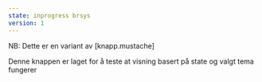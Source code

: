 ```yaml
---
state: inprogress brsys
version: 1
---
```

NB: Dette er en variant av [knapp.mustache]

Denne knappen er laget for å teste at visning basert på state og valgt tema fungerer
